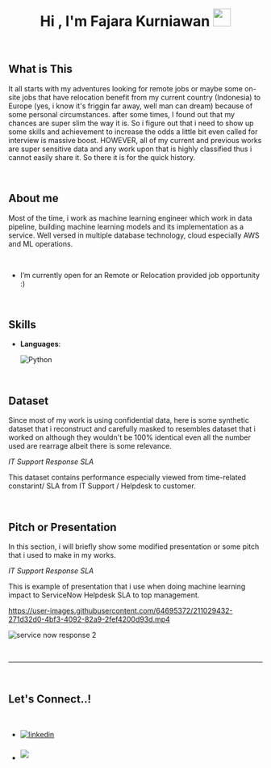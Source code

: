 
<h1 align="center"><b>Hi , I'm Fajara Kurniawan </b><img src="https://media.giphy.com/media/hvRJCLFzcasrR4ia7z/giphy.gif" width="35"></h1>
<br>

##  **What is This**

It all starts with my adventures looking for remote jobs or maybe some on-site jobs that have relocation benefit from my current country (Indonesia) to Europe (yes, i know it's friggin far away, well man can dream) because of some personal circumstances. after some times, I found out that my chances are super slim the way it is. So i figure out that i need to show up some skills and achievement to increase the odds a little bit even called for interview is massive boost. HOWEVER, all of my current and previous works are super sensitive data and any work upon that is highly classified thus i cannot easily share it. So there it is for the quick history.

<br>


	
##  **About me**

Most of the time, i work as machine learning engineer which work in data pipeline, building machine learning models and its implementation as a service.  Well versed in multiple database technology, cloud especially AWS and ML operations.

<br>


- I’m currently open for an Remote or Relocation provided job opportunity :) 

<br>

##  **Skills**

<p align="center">

- **Languages**:
    
    ![Python](https://img.shields.io/badge/Python%20-%2314354C.svg?style=for-the-badge&logo=python&logoColor=white)

<br>   
</p>


##  **Dataset**

Since most of my work is using confidential data, here is some synthetic dataset that i reconstruct and carefully masked to resembles dataset that i worked on although they wouldn't be 100% identical even all the number used are rearrage albeit there is some relevance.

*IT Support Response SLA*

This dataset contains performance especially viewed from time-related constarint/ SLA from IT Support / Helpdesk to customer.

<br>

##  **Pitch or Presentation**

In this section, i will briefly show some modified presentation or some pitch that i used to make in my works.


*IT Support Response SLA*

This is example of presentation that i use when doing machine learning impact to ServiceNow Helpdesk SLA to top management.

https://user-images.githubusercontent.com/64695372/211029432-271d32d0-4bf3-4092-82a9-2fef4200d93d.mp4

![service now response 2](https://user-images.githubusercontent.com/64695372/211030422-ee5265ef-c026-4069-bfd8-40548bc21d00.gif)


<br>

-----

<br>

## <b> Let's Connect..!</b>
<br>
<div align='left'>

<ul>

<li>
<a href="https://www.linkedin.com/in/fajara-kurniawan-116409118/" target="_blank">
<img src="https://img.shields.io/badge/linkedin:  fajarakurniawan-%2300acee.svg?color=405DE6&style=for-the-badge&logo=linkedin&logoColor=white" alt=linkedin style="margin-bottom: 5px;"/>
</a>
</li>

<br>

<li>
<a href="mailto:fajarakurniawan@gmail.com" target="_blank">
<img src="https://img.shields.io/badge/gmail:  fajarakurniawan-%23EA4335.svg?style=for-the-badge&logo=gmail&logoColor=white" t=mail style="margin-bottom: 5px;" />
</a>
</li>
	
</ul>
</div>
